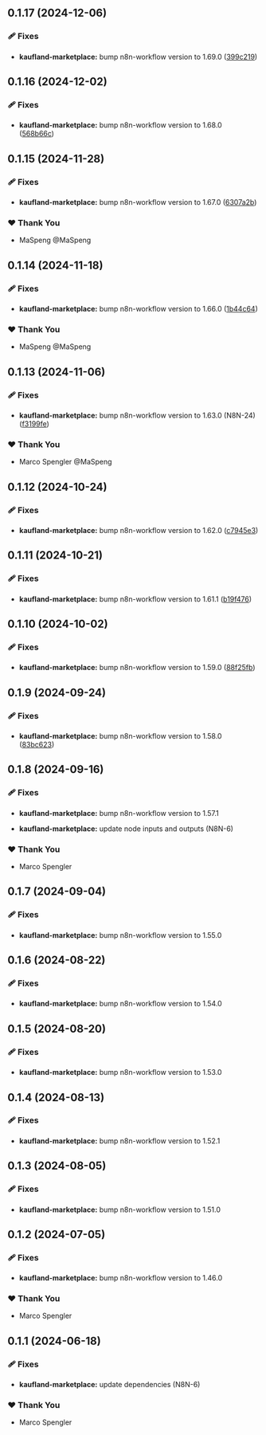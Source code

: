 ## 0.1.17 (2024-12-06)

### 🩹 Fixes

- **kaufland-marketplace:** bump n8n-workflow version to 1.69.0 ([399c219](https://github.com/skriptfabrik/n8n-nodes/commit/399c219))

## 0.1.16 (2024-12-02)

### 🩹 Fixes

- **kaufland-marketplace:** bump n8n-workflow version to 1.68.0 ([568b66c](https://github.com/skriptfabrik/n8n-nodes/commit/568b66c))

## 0.1.15 (2024-11-28)

### 🩹 Fixes

- **kaufland-marketplace:** bump n8n-workflow version to 1.67.0 ([6307a2b](https://github.com/skriptfabrik/n8n-nodes/commit/6307a2b))

### ❤️ Thank You

- MaSpeng @MaSpeng

## 0.1.14 (2024-11-18)

### 🩹 Fixes

- **kaufland-marketplace:** bump n8n-workflow version to 1.66.0 ([1b44c64](https://github.com/skriptfabrik/n8n-nodes/commit/1b44c64))

### ❤️  Thank You

- MaSpeng @MaSpeng

## 0.1.13 (2024-11-06)

### 🩹 Fixes

- **kaufland-marketplace:** bump n8n-workflow version to 1.63.0 (N8N-24) ([f3199fe](https://github.com/skriptfabrik/n8n-nodes/commit/f3199fe))

### ❤️  Thank You

- Marco Spengler @MaSpeng

## 0.1.12 (2024-10-24)

### 🩹 Fixes

- **kaufland-marketplace:** bump n8n-workflow version to 1.62.0 ([c7945e3](https://github.com/skriptfabrik/n8n-nodes/commit/c7945e3))

## 0.1.11 (2024-10-21)

### 🩹 Fixes

- **kaufland-marketplace:** bump n8n-workflow version to 1.61.1 ([b19f476](https://github.com/skriptfabrik/n8n-nodes/commit/b19f476))

## 0.1.10 (2024-10-02)


### 🩹 Fixes

- **kaufland-marketplace:** bump n8n-workflow version to 1.59.0 ([88f25fb](https://github.com/skriptfabrik/n8n-nodes/commit/88f25fb))

## 0.1.9 (2024-09-24)


### 🩹 Fixes

- **kaufland-marketplace:** bump n8n-workflow version to 1.58.0 ([83bc623](https://github.com/skriptfabrik/n8n-nodes/commit/83bc623))

## 0.1.8 (2024-09-16)


### 🩹 Fixes

- **kaufland-marketplace:** bump n8n-workflow version to 1.57.1

- **kaufland-marketplace:** update node inputs and outputs (N8N-6)


### ❤️  Thank You

- Marco Spengler

## 0.1.7 (2024-09-04)


### 🩹 Fixes

- **kaufland-marketplace:** bump n8n-workflow version to 1.55.0

## 0.1.6 (2024-08-22)


### 🩹 Fixes

- **kaufland-marketplace:** bump n8n-workflow version to 1.54.0

## 0.1.5 (2024-08-20)


### 🩹 Fixes

- **kaufland-marketplace:** bump n8n-workflow version to 1.53.0

## 0.1.4 (2024-08-13)


### 🩹 Fixes

- **kaufland-marketplace:** bump n8n-workflow version to 1.52.1

## 0.1.3 (2024-08-05)


### 🩹 Fixes

- **kaufland-marketplace:** bump n8n-workflow version to 1.51.0

## 0.1.2 (2024-07-05)


### 🩹 Fixes

- **kaufland-marketplace:** bump n8n-workflow version to 1.46.0


### ❤️  Thank You

- Marco Spengler

## 0.1.1 (2024-06-18)


### 🩹 Fixes

- **kaufland-marketplace:** update dependencies (N8N-6)


### ❤️  Thank You

- Marco Spengler